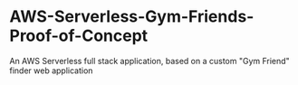 # AWS-Serverless-Gym-Friends-Proof-of-Concept
An AWS Serverless full stack application, based on a custom "Gym Friend" finder web application

